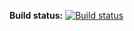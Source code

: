 **Build status:** [![Build status](https://ci.appveyor.com/api/projects/status/xf1o90wrxgknctf7?svg=true)](https://ci.appveyor.com/project/tpodolak/playground-p7gfw)
